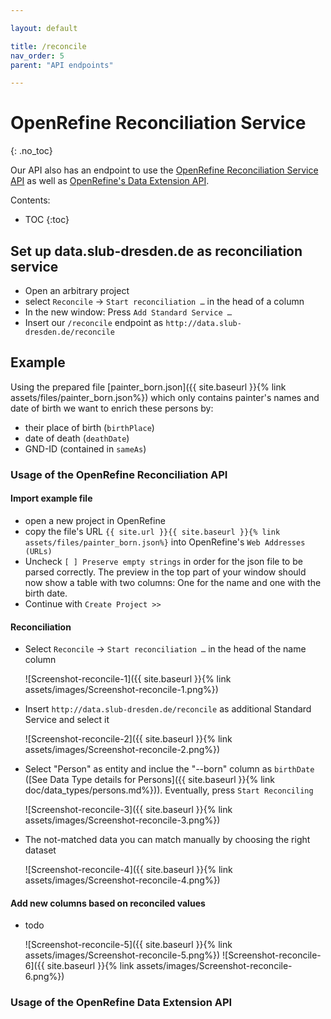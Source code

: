 ```yaml
---

layout: default

title: /reconcile
nav_order: 5
parent: "API endpoints"

---
```


# OpenRefine Reconciliation Service
{: .no_toc}

Our API also has an endpoint to use the [OpenRefine Reconciliation Service API](https://github.com/OpenRefine/OpenRefine/wiki/Reconciliation-Service-API) as well as [OpenRefine's Data Extension API](https://github.com/OpenRefine/OpenRefine/wiki/Data-Extension-API).


Contents:
* TOC
{:toc}

## Set up data.slub-dresden.de as reconciliation service

* Open an arbitrary project
* select `Reconcile` → `Start reconciliation …` in the head of a column
* In the new window: Press `Add Standard Service …`
* Insert our `/reconcile` endpoint as `http://data.slub-dresden.de/reconcile`

## Example

Using the prepared file [painter_born.json]({{ site.baseurl }}{% link assets/files/painter_born.json%}) which only contains painter's names and date of birth we want to enrich these persons by:

* their place of birth (`birthPlace`)
* date of death (`deathDate`)
* GND-ID (contained in `sameAs`)

### Usage of the OpenRefine Reconciliation API
#### Import example file
* open a new project in OpenRefine
* copy the file's URL `{{ site.url }}{{ site.baseurl }}{% link assets/files/painter_born.json%}` into OpenRefine's `Web Addresses (URLs)`
* Uncheck `[ ] Preserve empty strings` in order for the json file to be parsed correctly. The preview in the top part of your window should now show a table with two columns: One for the name and one with the birth date.
* Continue with `Create Project >>`
#### Reconciliation
* Select `Reconcile` → `Start reconciliation …` in the head of the name column

  ![Screenshot-reconcile-1]({{ site.baseurl }}{% link assets/images/Screenshot-reconcile-1.png%})
* Insert `http://data.slub-dresden.de/reconcile` as additional Standard Service and select it


  ![Screenshot-reconcile-2]({{ site.baseurl }}{% link assets/images/Screenshot-reconcile-2.png%})

* Select "Person" as entity and inclue the "_-_-born" column as `birthDate` ([See Data Type details for Persons]({{ site.baseurl }}{% link doc/data_types/persons.md%})). Eventually, press `Start Reconciling`

  ![Screenshot-reconcile-3]({{ site.baseurl }}{% link assets/images/Screenshot-reconcile-3.png%})

* The not-matched data you can match manually by choosing the right dataset

  ![Screenshot-reconcile-4]({{ site.baseurl }}{% link assets/images/Screenshot-reconcile-4.png%})

#### Add new columns based on reconciled values
* todo

  ![Screenshot-reconcile-5]({{ site.baseurl }}{% link assets/images/Screenshot-reconcile-5.png%})
  ![Screenshot-reconcile-6]({{ site.baseurl }}{% link assets/images/Screenshot-reconcile-6.png%})


### Usage of the OpenRefine Data Extension API



